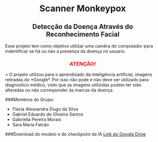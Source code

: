 <h1 align="center" style="font-weight: bold"> Scanner Monkeypox </h1> 
<h2 align="center"> Detecção da Doença Através do Reconhecimento Facial </h2>

Esse projeto tem como objetivo utilizar uma camêra do computador para indentificar se há ou não a presença da doença no usuario.

<h3 align="center" style="color: red"> ATENÇÃO! </h3>
> O projeto utilizou para o aprendizado da inteligência artificial, imagens retiradas do *Google*. Por isso não pode e não deve ser utilizado para diagnostico médico, visto que as imagens utilizidas podem ter sido alteradas ou não corresponder às marcas da doença

###Membros do Grupo:
- Flávia Alessandra Elugo da Silva
- Gabriel Eduardo de Oliveira Santos
- Gabriella Pereira Morais
- Sara Maria Falcão

###Download do modelo e do checkpoint da IA
[Link do Google Drive](https://drive.google.com/drive/folders/1hVs8NXezPNPsStefC4GCwavip0HYurPv?usp=sharing)
